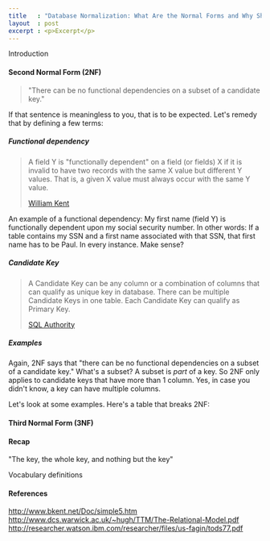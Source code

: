 ```yaml
---
title   : "Database Normalization: What Are the Normal Forms and Why Should I Care? (Part 2)"
layout  : post
excerpt : <p>Excerpt</p>
---
```


Introduction

#### Second Normal Form (2NF)

> "There can be no functional dependencies on a subset of a candidate key."

If that sentence is meaningless to you, that is to be expected. Let's remedy that by defining a few terms:

##### Functional dependency

> A field Y is "functionally dependent" on a field (or fields) X if it is invalid to have two records with the same X value but different Y values. That is, a given X value must always occur with the same Y value.
>
> [William Kent](http://www.iai.uni-bonn.de/III//lehre/vorlesungen/TDWA/WS07/1.pdf)

An example of a functional dependency: My first name (field Y) is functionally dependent upon my social security number. In other words: If a table contains my SSN and a first name associated with that SSN, that first name has to be Paul. In every instance. Make sense?

##### Candidate Key

> A Candidate Key can be any column or a combination of columns that can qualify as unique key in database. There can be multiple Candidate Keys in one table. Each Candidate Key can qualify as Primary Key.
>
> [SQL Authority](http://blog.sqlauthority.com/2009/10/22/sql-server-difference-between-candidate-keys-and-primary-key-2/)

##### Examples

Again, 2NF says that "there can be no functional dependencies on a subset of a candidate key." What's a subset? A subset is *part* of a key. So 2NF only applies to candidate keys that have more than 1 column. Yes, in case you didn't know, a key can have multiple columns.

Let's look at some examples. Here's a table that breaks 2NF:

#### Third Normal Form (3NF)

#### Recap

"The key, the whole key, and nothing but the key"

Vocabulary definitions

#### References

http://www.bkent.net/Doc/simple5.htm
http://www.dcs.warwick.ac.uk/~hugh/TTM/The-Relational-Model.pdf
http://researcher.watson.ibm.com/researcher/files/us-fagin/tods77.pdf

